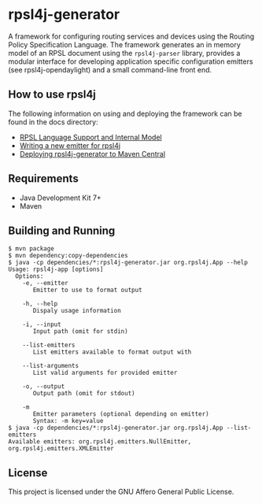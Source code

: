 # rpsl4j-generator #
A framework for configuring routing services and devices using the Routing Policy Specification Language. The framework generates an in memory model of an RPSL document using the `rpsl4j-parser` library, provides a modular interface for developing application specific configuration emitters (see rpsl4j-opendaylight) and a small command-line front end.

## How to use rpsl4j ##
The following information on using and deploying the framework can be found in the docs directory:
 + [RPSL Language Support and Internal Model](docs/rpsl-support.md)
 + [Writing a new emitter for rpsl4j](docs/implementing-new-emitter.md)
 + [Deploying rpsl4j-generator to Maven Central](docs/deploying.md)

## Requirements ##
 + Java Development Kit 7+
 + Maven

## Building and Running ##
```
$ mvn package
$ mvn dependency:copy-dependencies
$ java -cp dependencies/*:rpsl4j-generator.jar org.rpsl4j.App --help
Usage: rpsl4j-app [options]
  Options:
    -e, --emitter
       Emitter to use to format output

    -h, --help
       Dispaly usage information

    -i, --input
       Input path (omit for stdin)

    --list-emitters
       List emitters available to format output with

    --list-arguments
       List valid arguments for provided emitter

    -o, --output
       Output path (omit for stdout)

    -m
       Emitter parameters (optional depending on emitter)
       Syntax: -m key=value
$ java -cp dependencies/*:rpsl4j-generator.jar org.rpsl4j.App --list-emitters
Available emitters: org.rpsl4j.emitters.NullEmitter, org.rpsl4j.emitters.XMLEmitter
```

## License ##
This project is licensed under the GNU Affero General Public License.
